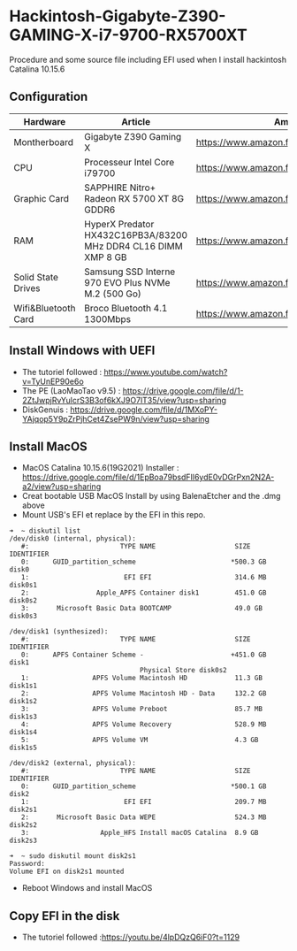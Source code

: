 # Hackintosh-Gigabyte-Z390-GAMING-X-i7-9700-RX5700XT
Procedure and some source file including EFI used when I install hackintosh Catalina 10.15.6

## Configuration

| Hardware            | Article                                                        | Amazon Link                                 |
|---------------------|----------------------------------------------------------------|---------------------------------------------|
| Montherboard        | Gigabyte Z390 Gaming X                                         | https://www.amazon.fr/gp/product/B07HS4XS93 |
| CPU                 | Processeur Intel Core i79700                                   | https://www.amazon.fr/gp/product/B07S1MWTQ3 |
| Graphic Card        | SAPPHIRE Nitro+ Radeon RX 5700 XT 8G GDDR6                     | https://www.amazon.fr/gp/product/B07XGV3FL3 |
| RAM                 | HyperX Predator HX432C16PB3A/83200 MHz DDR4 CL16 DIMM XMP 8 GB | https://www.amazon.fr/gp/product/B07GLNMS1M |
| Solid State Drives  | Samsung SSD Interne 970 EVO Plus NVMe M.2 (500 Go)             | https://www.amazon.fr/gp/product/B07MFBLN7K |
| Wifi&Bluetooth Card | Broco Bluetooth 4.1 1300Mbps                                   | https://www.amazon.fr/gp/product/B081F8ZC38 |

## Install Windows with UEFI
- The tutoriel followed : https://www.youtube.com/watch?v=TyUnEP90e6o
- The PE (LaoMaoTao v9.5) : https://drive.google.com/file/d/1-2ZtJwpjRvYulcrS3B3of6kXJ9O7lT35/view?usp=sharing
- DiskGenuis : https://drive.google.com/file/d/1MXoPY-YAjqop5Y9pZrPjhCet4ZsePW9n/view?usp=sharing

## Install MacOS
- MacOS Catalina 10.15.6(19G2021) Installer : https://drive.google.com/file/d/1EpBoa79bsdFIl6ydE0vDGrPxn2N2A-a2/view?usp=sharing
- Creat bootable USB MacOS Install by using BalenaEtcher and the .dmg above
- Mount USB's EFI et replace by the EFI in this repo.
```
➜  ~ diskutil list
/dev/disk0 (internal, physical):
   #:                       TYPE NAME                    SIZE       IDENTIFIER
   0:      GUID_partition_scheme                        *500.3 GB   disk0
   1:                        EFI EFI                     314.6 MB   disk0s1
   2:                 Apple_APFS Container disk1         451.0 GB   disk0s2
   3:       Microsoft Basic Data BOOTCAMP                49.0 GB    disk0s3

/dev/disk1 (synthesized):
   #:                       TYPE NAME                    SIZE       IDENTIFIER
   0:      APFS Container Scheme -                      +451.0 GB   disk1
                                 Physical Store disk0s2
   1:                APFS Volume Macintosh HD            11.3 GB    disk1s1
   2:                APFS Volume Macintosh HD - Data     132.2 GB   disk1s2
   3:                APFS Volume Preboot                 85.7 MB    disk1s3
   4:                APFS Volume Recovery                528.9 MB   disk1s4
   5:                APFS Volume VM                      4.3 GB     disk1s5

/dev/disk2 (external, physical):
   #:                       TYPE NAME                    SIZE       IDENTIFIER
   0:      GUID_partition_scheme                        *500.1 GB   disk2
   1:                        EFI EFI                     209.7 MB   disk2s1
   2:       Microsoft Basic Data WEPE                    524.3 MB   disk2s2
   3:                  Apple_HFS Install macOS Catalina  8.9 GB     disk2s3
   
➜  ~ sudo diskutil mount disk2s1
Password:
Volume EFI on disk2s1 mounted
```
- Reboot Windows and install MacOS

## Copy EFI in the disk 
- The tutoriel followed :https://youtu.be/4lpDQzQ6iF0?t=1129
